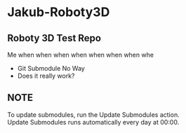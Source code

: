 # Jakub-Roboty3D
## Roboty 3D Test Repo
Me when when when when when when when whe
- Git Submodule No Way
- Does it really work?
## NOTE
To update submodules, run the Update Submodules action.<br>
Update Submodules runs automatically every day at 00:00.
